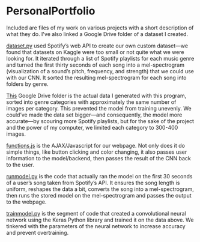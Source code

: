 # PersonalPortfolio
Included are files of my work on various projects with a short description of what they do. I've also linked a Google Drive folder of a dataset I created.

[dataset.py](https://github.com/allybush/PersonalPortfolio/blob/993745367c546006452ca21ec0972458ab7c17dd/dataset.py) used Spotify’s web API to create our own custom dataset—we found that datasets on Kaggle were too small or not quite what we were looking for. It iterated through a list of Spotify playlists for each music genre and turned the first thirty seconds of each song into a mel-spectrogram (visualization of a sound’s pitch, frequency, and strength) that we could use with our CNN. It sorted the resulting mel-spectrogram for each song into folders by genre.

[This](https://drive.google.com/drive/folders/1LB6511kMThrGdbB9CrNYJ34WQg2j1K-F?usp=share_link) Google Drive folder is the actual data I generated with this program, sorted into genre categories with approximately the same number of images per category. This prevented the model from training unevenly. We could’ve made the data set bigger—and consequently, the model more accurate—by scouring more Spotify playlists, but for the sake of the project and the power of my computer, we limited each category to 300-400 images. 

[functions.js](https://github.com/allybush/PersonalPortfolio/blob/993745367c546006452ca21ec0972458ab7c17dd/functions.js) is the AJAX/Javascript for our webpage. Not only does it do simple things, like button clicking and color changing, it also passes user information to the model/backend, then passes the result of the CNN back to the user.

[runmodel.py](https://github.com/allybush/PersonalPortfolio/blob/993745367c546006452ca21ec0972458ab7c17dd/runmodel.py) is the code that actually ran the model on the first 30 seconds of a user’s song taken from Spotify’s API. It ensures the song length is uniform, reshapes the data a bit, converts the song into a mel-spectrogram, then runs the stored model on the mel-spectrogram and passes the output to the webpage.

[trainmodel.py](https://github.com/allybush/PersonalPortfolio/blob/993745367c546006452ca21ec0972458ab7c17dd/trainmodel.py) is the segment of code that created a convolutional neural network using the Keras Python library  and trained it on the data above. We tinkered with the parameters of the neural network to increase accuracy and prevent overtraining.
